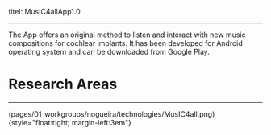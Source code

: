 titel: MusIC4allApp1.0

---

The App offers an original method to listen and interact with new music compositions for cochlear implants. It has been developed for Android operating system and  can be downloaded from Google Play.



# Research Areas #

----------

(pages/01_workgroups/nogueira/technologies/MusIC4all.png){style="float:right; margin-left:3em"}
